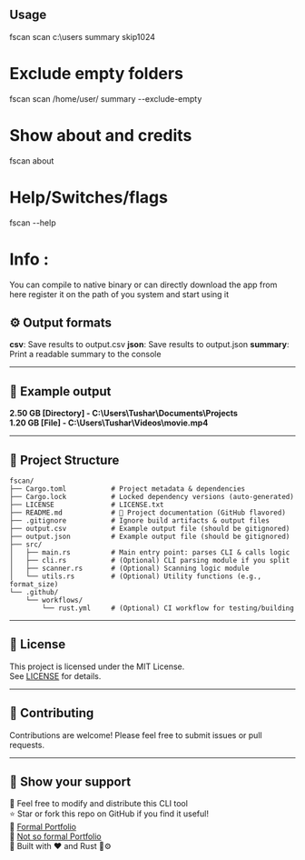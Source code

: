 ## Usage
fscan scan c:\users summary skip1024

# Exclude empty folders
fscan scan /home/user/ summary --exclude-empty

# Show about and credits
fscan about

# Help/Switches/flags
fscan --help

# Info :
You can compile to native binary or can directly download the app from here register it on the path of you system and start using it 

## ⚙️ Output formats

**csv**: Save results to output.csv
**json**: Save results to output.json
**summary**: Print a readable summary to the console

---

## 📂 Example output

**2.50 GB [Directory] - C:\Users\Tushar\Documents\Projects**  
**1.20 GB [File] - C:\Users\Tushar\Videos\movie.mp4**


---

## 📁 Project Structure
```
fscan/
├── Cargo.toml           # Project metadata & dependencies
├── Cargo.lock           # Locked dependency versions (auto-generated)
├── LICENSE              # LICENSE.txt
├── README.md            # 📄 Project documentation (GitHub flavored)
├── .gitignore           # Ignore build artifacts & output files
├── output.csv           # Example output file (should be gitignored)
├── output.json          # Example output file (should be gitignored)
├── src/
│   ├── main.rs          # Main entry point: parses CLI & calls logic
│   ├── cli.rs           # (Optional) CLI parsing module if you split
│   ├── scanner.rs       # (Optional) Scanning logic module
│   └── utils.rs         # (Optional) Utility functions (e.g., format_size)
└── .github/
    └── workflows/
        └── rust.yml     # (Optional) CI workflow for testing/building
```
---

## 📝 License

This project is licensed under the MIT License.  
See [LICENSE](https://github.com/swap72/fscan/blob/main/LICENSE.txt.txt) for details.

---

## 🙌 Contributing

Contributions are welcome! Please feel free to submit issues or pull requests.

---

## 💖 Show your support
🌱 Feel free to modify and distribute this CLI tool  
⭐️ Star or fork this repo on GitHub if you find it useful!  
🔗 [Formal Portfolio](https://swap72.github.io/portfolio/)  
🔗 [Not so formal Portfolio](http://swapnil.bio.link/)  
🚀 Built with ❤️ and Rust 🦀⚙️
